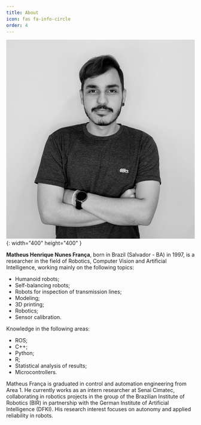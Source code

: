 ```yaml
---
title: About
icon: fas fa-info-circle
order: 4
---
```


![About](/assets/img/matheus_franca.jpeg){: width="400" height="400" }

**Matheus Henrique Nunes França**, born in Brazil (Salvador - BA) in 1997, is a researcher in the field of Robotics, Computer Vision and Artificial Intelligence, working mainly on the following topics:

- Humanoid robots;
- Self-balancing robots;
- Robots for inspection of transmission lines;
- Modeling;
- 3D printing;
- Robotics;
- Sensor calibration.

Knowledge in the following areas:

- ROS;
- C++;
- Python;
- R;
- Statistical analysis of results;
- Microcontrollers.

Matheus França is graduated in control and automation engineering from Area 1. He currently works as an intern researcher at Senai Cimatec, collaborating in robotics projects in the group of the Brazilian Institute of Robotics (BIR) in partnership with the German Institute of Artificial Intelligence (DFKI). His research interest focuses on autonomy and applied reliability in robots.

<!-- > **Note**: Add Markdown syntax content to file `_tabs/about.md` and it will show up on this page. -->